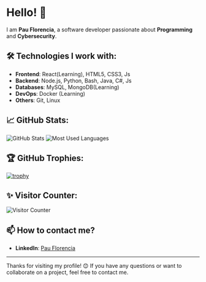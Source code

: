 # Hello! 👋

I am **Pau Florencia**, a software developer passionate about **Programming** and **Cybersecurity**.

## 🛠 Technologies I work with:

- **Frontend**: React(Learning), HTML5, CSS3, Js
- **Backend**: Node.js, Python, Bash, Java, C#, Js
- **Databases**: MySQL, MongoDB(Learning)
- **DevOps**: Docker (Learning)
- **Others**: Git, Linux

## 📈 GitHub Stats:

![GitHub Stats](https://github-readme-stats.vercel.app/api?username=Lollyfluri&show_icons=true&theme=radical)
![Most Used Languages](https://github-readme-stats.vercel.app/api/top-langs/?username=Lollyfluri&layout=compact&theme=radical)

## 🏆 GitHub Trophies:
[![trophy](https://github-profile-trophy.vercel.app/?username=Lollyfluri&theme=onedark)](https://github.com/ryo-ma/github-profile-trophy)

## ✨ Visitor Counter:
![Visitor Counter](https://komarev.com/ghpvc/?username=Lollyfluri&label=Profile%20Views)

## 📫 How to contact me?
- **LinkedIn**: [Pau Florencia](https://www.linkedin.com/in/pau-florencia-799a05203/)

---

Thanks for visiting my profile! 😊 If you have any questions or want to collaborate on a project, feel free to contact me.
